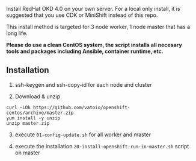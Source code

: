 Install RedHat OKD 4.0 on your own server.  For a local only install, it is suggested that you use CDK or MiniShift instead of this repo.

This install method is targeted for 3 node worker, 1 node master that has a long life.

**Please do use a clean CentOS system, the script installs all necesary tools and packages including Ansible, container runtime, etc.**

## Installation

1. ssh-keygen and ssh-copy-id for each node and cluster

3. Download & unzip

```
curl -LOk https://github.com/vatoio/openshift-centos/archive/master.zip
yum install -y unzip
unzip master.zip
```

3. execute `01-config-update.sh` for all worker and master

4. execute the installation `20-install-openshift-run-in-master.sh` script on master